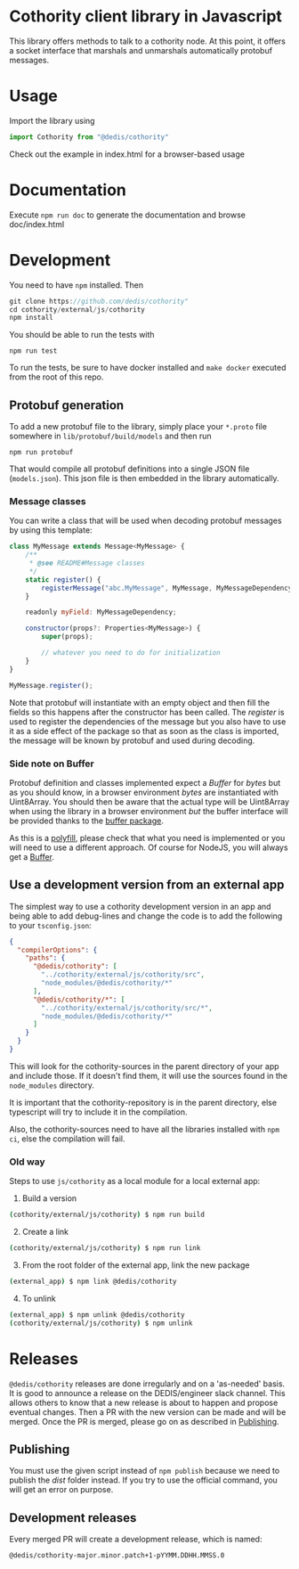 # Cothority client library in Javascript

This library offers methods to talk to a cothority node. At this point, it
offers a socket interface that marshals and unmarshals automatically protobuf
messages.

# Usage

Import the library using
```js
import Cothority from "@dedis/cothority"
```

Check out the example in index.html for a browser-based usage

# Documentation

Execute `npm run doc` to generate the documentation and browse doc/index.html

# Development

You need to have `npm` installed. Then
```go
git clone https://github.com/dedis/cothority"
cd cothority/external/js/cothority
npm install
```

You should be able to run the tests with 
```
npm run test
```

To run the tests, be sure to have docker installed and `make docker` executed from the root of this repo.

## Protobuf generation

To add a new protobuf file to the library, simply place your `*.proto` file
somewhere in `lib/protobuf/build/models` and then run 
```
npm run protobuf
```

That would compile all protobuf definitions into a single JSON file
(`models.json`). This json file is then embedded in the library automatically.

### Message classes

You can write a class that will be used when decoding protobuf messages by using
this template:
```javascript
class MyMessage extends Message<MyMessage> {
    /**
     * @see README#Message classes
     */
    static register() {
        registerMessage("abc.MyMessage", MyMessage, MyMessageDependency);
    }

    readonly myField: MyMessageDependency;

    constructor(props?: Properties<MyMessage>) {
        super(props);

        // whatever you need to do for initialization
    }
}

MyMessage.register();
```

Note that protobuf will instantiate with an empty object and then fill the fields
so this happens after the constructor has been called.
The _register_ is used to register the dependencies of the message but you also
have to use it as a side effect of the package so that as soon as the class is
imported, the message will be known by protobuf and used during decoding.

### Side note on Buffer

Protobuf definition and classes implemented expect a _Buffer_ for _bytes_ but
as you should know, in a browser environment _bytes_ are instantiated with
Uint8Array. You should then be aware that the actual type will be Uint8Array
when using the library in a browser environment *but* the buffer interface
will be provided thanks to the [buffer package](https://www.npmjs.com/package/buffer).

As this is a [polyfill](https://remysharp.com/2010/10/08/what-is-a-polyfill), please
check that what you need is implemented or you will need to use a different approach. Of
course for NodeJS, you will always get a [Buffer](https://nodejs.org/api/buffer.html).

## Use a development version from an external app

The simplest way to use a cothority development version in an app and being able to 
add debug-lines and change the code is to add the following to your
`tsconfig.json`:

```json
{
  "compilerOptions": {
    "paths": {
      "@dedis/cothority": [
        "../cothority/external/js/cothority/src",
        "node_modules/@dedis/cothority/*"
      ],
      "@dedis/cothority/*": [
        "../cothority/external/js/cothority/src/*",
        "node_modules/@dedis/cothority/*"
      ]
    }
  }
}
```

This will look for the cothority-sources in the parent directory of your app and
include those. If it doesn't find them, it will use the sources found in the `node_modules`
directory.

It is important that the cothority-repository is in the parent directory, else
typescript will try to include it in the compilation.

Also, the cothority-sources need to have all the libraries installed with
`npm ci`, else the compilation will fail.

### Old way

Steps to use `js/cothority` as a local module for a local external app:

1) Build a version

```bash
(cothority/external/js/cothority) $ npm run build
```

2) Create a link

```bash
(cothority/external/js/cothority) $ npm run link
```

3) From the root folder of the external app, link the new package

```bash
(external_app) $ npm link @dedis/cothority
```

4) To unlink

```bash
(external_app) $ npm unlink @dedis/cothority
(cothority/external/js/cothority) $ npm unlink
```

# Releases

`@dedis/cothority` releases are done irregularly and on a 'as-needed' basis.
It is good to announce a release on the DEDIS/engineer slack channel.
This allows others to know that a new release is about to happen and propose
eventual changes.
Then a PR with the new version can be made and will be merged.
Once the PR is merged, please go on as described in [Publishing](#Publishing). 

## Publishing

You must use the given script instead of `npm publish` because we need to publish
the _dist_ folder instead. If you try to use the official command, you will get
an error on purpose.

## Development releases

Every merged PR will create a development release, which is named:

```
@dedis/cothority-major.minor.patch+1-pYYMM.DDHH.MMSS.0

```
